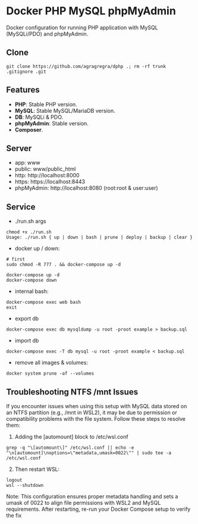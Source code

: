 # Docker PHP MySQL phpMyAdmin
Docker configuration for running PHP application with MySQL (MySQLi/PDO) and phpMyAdmin.

## Clone
```
git clone https://github.com/agragregra/dphp .; rm -rf trunk .gitignore .git
```

## Features
- **PHP**: Stable PHP version.
- **MySQL**: Stable MySQL/MariaDB version.
- **DB**: MySQLi & PDO.
- **phpMyAdmin**: Stable version.
- **Composer**.

## Server
  - app: www
  - public: www/public_html
  - http: http://localhost:8000
  - https: https://localhost:8443
  - phpMyAdmin: http://localhost:8080 (root:root & user:user)

## Service

* ./run.sh args
```
chmod +x ./run.sh
Usage: ./run.sh { up | down | bash | prune | deploy | backup | clear }
```

* docker up / down:
```
# first
sudo chmod -R 777 . && docker-compose up -d

docker-compose up -d
docker-compose down
```

* internal bash:
```
docker-compose exec web bash
exit
```

* export db
```
docker-compose exec db mysqldump -u root -proot example > backup.sql
```

* import db
```
docker-compose exec -T db mysql -u root -proot example < backup.sql
```

* remove all images & volumes:
```
docker system prune -af --volumes
```

## Troubleshooting NTFS /mnt Issues
If you encounter issues when using this setup with MySQL data stored on an NTFS partition (e.g., /mnt in WSL2), it may be due to permission or compatibility problems with the file system. Follow these steps to resolve them:

1. Adding the [automount] block to /etc/wsl.conf
```
grep -q "\[automount\]" /etc/wsl.conf || echo -e "\n[automount]\noptions=\"metadata,umask=0022\"" | sudo tee -a /etc/wsl.conf
```

2. Then restart WSL:
```
logout
wsl --shutdown
```

Note: This configuration ensures proper metadata handling and sets a umask of 0022 to align file permissions with WSL2 and MySQL requirements. After restarting, re-run your Docker Compose setup to verify the fix

